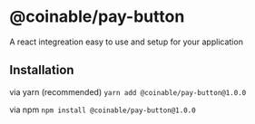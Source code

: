 # @coinable/pay-button

A react integreation easy to use and setup for your application

## Installation

via yarn (recommended)
`yarn add @coinable/pay-button@1.0.0`

via npm
`npm install @coinable/pay-button@1.0.0`

